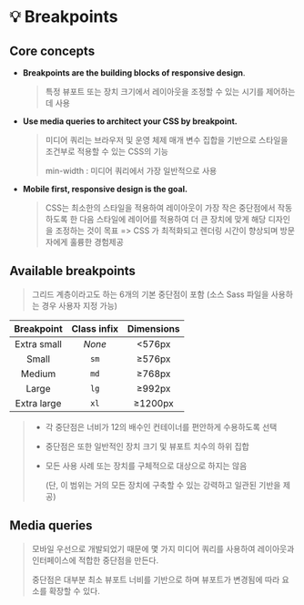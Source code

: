 # 💡 Breakpoints



## Core concepts

* **Breakpoints are the building blocks of responsive design**.

  > 특정 뷰포트 또는 장치 크기에서 레이아웃을 조정할 수 있는 시기를 제어하는 데 사용

* **Use media queries to architect your CSS by breakpoint.** 

  > 미디어 쿼리는 브라우저 및 운영 체제 매개 변수 집합을 기반으로 스타일을 조건부로 적용할 수 있는 CSS의 기능 
  >
  > min-width : 미디어 쿼리에서 가장 일반적으로 사용 

* **Mobile first, responsive design is the goal.**

  > CSS는 최소한의 스타일을 적용하여 레이아웃이 가장 작은 중단점에서 작동하도록 한 다음 스타일에 레이어를 적용하여 더 큰 장치에 맞게 해당 디자인을 조정하는 것이 목표 => CSS 가 최적화되고 렌더링 시간이 향상되며 방문자에게 훌륭한 경험제공



## Available breakpoints 

> 그리드 계층이라고도 하는 6개의 기본 중단점이 포함 (소스 Sass 파일을 사용하는 경우 사용자 지정 가능)

| **Breakpoint** | **Class infix** | Dimensions |
| :------------: | :-------------: | :--------: |
|  Extra small   |     *None*      |   <576px   |
|     Small      |      `sm`       |   ≥576px   |
|     Medium     |      `md`       |   ≥768px   |
|     Large      |      `lg`       |   ≥992px   |
|  Extra large   |      `xl`       |  ≥1200px   |

> * 각 중단점은 너비가 12의 배수인 컨테이너를 편안하게 수용하도록 선택
>
> * 중단점은 또한 일반적인 장치 크기 및 뷰포트 치수의 하위 집합
>
> * 모든 사용 사례 또는 장치를 구체적으로 대상으로 하지는 않음 
>
>   (단, 이 범위는 거의 모든 장치에 구축할 수 있는 강력하고 일관된 기반을 제공)



## Media queries

>  모바일 우선으로 개발되었기 때문에 몇 가지 미디어 쿼리를 사용하여 레이아웃과 인터페이스에 적합한 중단점을 만든다. 
>
> 중단점은 대부분 최소 뷰포트 너비를 기반으로 하며 뷰포트가 변경됨에 따라 요소를 확장할 수 있다. 



